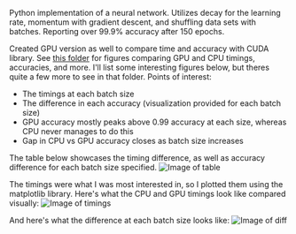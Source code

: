 Python implementation of a neural network. Utilizes decay for the learning rate, momentum with gradient descent, and shuffling data sets with batches. Reporting over 99.9% accuracy after 150 epochs.

Created GPU version as well to compare time and accuracy with CUDA library. See [this folder](../python/data/figures) for figures comparing GPU and CPU timings, accuracies, and more. I'll list some interesting figures below, but theres quite a few more to see in that folder. Points of interest:
* The timings at each batch size
* The difference in each accuracy (visualization provided for each batch size)
* GPU accuracy mostly peaks above 0.99 accuracy at each size, whereas CPU never manages to do this
* Gap in CPU vs GPU accuracy closes as batch size increases

The table below showcases the timing difference, as well as accuracy difference for each batch size specified.
![Image of table](https://github.com/mrmattkennedy/neural-network-library/blob/master/python/data/figures/table.png)

The timings were what I was most interested in, so I plotted them using the matplotlib library.
Here's what the CPU and GPU timings look like compared visually:
![Image of timings](https://github.com/mrmattkennedy/neural-network-library/blob/master/python/data/figures/times.png)

And here's what the difference at each batch size looks like:
![Image of diff](https://github.com/mrmattkennedy/neural-network-library/blob/master/python/data/figures/times_diff.png)
